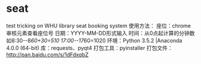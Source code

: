 # seat
test tricking on WHU library seat booking system
使用方法：
座位：chrome审核元素查看座位号
日期：YYYY-MM-DD形式输入
时间：从0点起计算的分钟数 如8:30--8*60+30=510 17:00--17*60=1020
环境：Python 3.5.2 |Anaconda 4.0.0 (64-bit)
库：requests、pyqt4
打包工具：pyinstaller
打包文件：
http://pan.baidu.com/s/1dFdxqbZ
